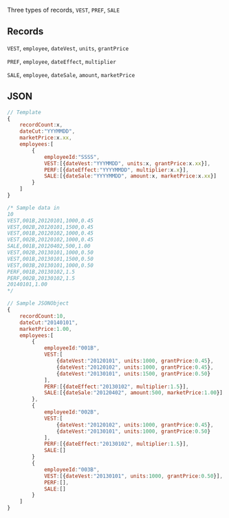 Three types of records, `VEST`, `PREF`, `SALE`

## Records

`VEST`, `employee`, `dateVest`, `units`, `grantPrice`

`PREF`, `employee`, `dateEffect`, `multiplier`

`SALE`, `employee`, `dateSale`, `amount`, `marketPrice`

## JSON


```javascript
// Template
{
	recordCount:x, 
	dateCut:"YYYMMDD", 
	marketPrice:x.xx, 
	employees:[
		{
			employeeId:"SSSS",
			VEST:[{dateVest:"YYYMMDD", units:x, grantPrice:x.xx}], 
			PERF:[{dateEffect:"YYYYMMDD", multiplier:x.x}], 
			SALE:[{dateSale:"YYYYMMDD", amount:x, marketPrice:x.xx}]
		}
	]
}

/* Sample data in
10
VEST,001B,20120101,1000,0.45
VEST,002B,20120101,1500,0.45
VEST,001B,20120102,1000,0.45
VEST,002B,20120102,1000,0.45
SALE,001B,20120402,500,1.00
VEST,002B,20130101,1000,0.50
VEST,001B,20130101,1500,0.50
VEST,003B,20130101,1000,0.50
PERF,001B,20130102,1.5
PERF,002B,20130102,1.5
20140101,1.00
*/

// Sample JSONObject
{
	recordCount:10, 
	dateCut:"20140101", 
	marketPrice:1.00, 
	employees:[
		{
			employeeId:"001B",
			VEST:[
				{dateVest:"20120101", units:1000, grantPrice:0.45},
				{dateVest:"20120102", units:1000, grantPrice:0.45},
				{dateVest:"20130101", units:1500, grantPrice:0.50}
			], 
			PERF:[{dateEffect:"20130102", multiplier:1.5}], 
			SALE:[{dateSale:"20120402", amount:500, marketPrice:1.00}]
		},
		{
			employeeId:"002B",
			VEST:[
				{dateVest:"20120102", units:1000, grantPrice:0.45},
				{dateVest:"20130101", units:1000, grantPrice:0.50}
			], 
			PERF:[{dateEffect:"20130102", multiplier:1.5}], 
			SALE:[]
		}
		{
			employeeId:"003B",
			VEST:[{dateVest:"20130101", units:1000, grantPrice:0.50}], 
			PERF:[], 
			SALE:[]
		}
	]
}
```


